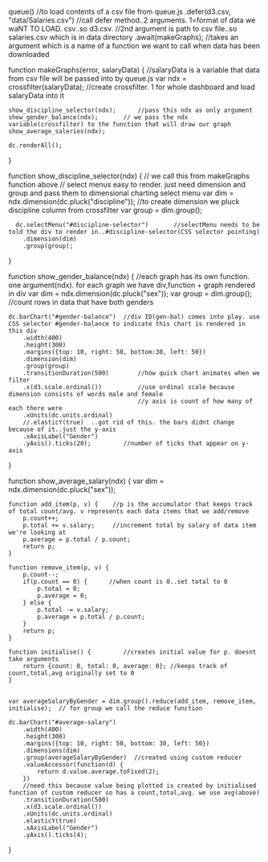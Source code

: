 queue()                                                                 //to load contents of a csv file from queue.js
    .defer(d3.csv, "data/Salaries.csv")         //call defer method..2 arguments. 1=format of data we waNT TO LOAD. csv..so d3.csv. 
                                                //2nd argument is path to csv file..so salaries.csv which is in data directory
    .await(makeGraphs);                          //takes an argument which is a name of a function we want to call when data has been downloaded 

function makeGraphs(error, salaryData) {        //salaryData is a variable that data from csv file will be passed into by queue.js
    var ndx = crossfilter(salaryData);          //create crossfilter. 1 for whole dashboard and load salaryData into it
    
    
    
    show_discipline_selector(ndx);      //pass this ndx as only argument
    show_gender_balance(ndx);       // we pass the ndx variable(crossfilter) to the function that will draw our graph
    show_average_saleries(ndx);
    
    dc.renderAll();
}  


function show_discipline_selector(ndx) {            // we call this from makeGraphs function above
                                // select menus easy to render. just need dimension and group and pass them to dimensional charting select menu
    var dim = ndx.dimension(dc.pluck("discipline"));  //to create dimension we pluck discipline column from crossfilter
    var group = dim.group();
      
      dc.selectMenu("#discipline-selector")       //selectMenu needs to be told the div to render in..#discipline-selector(CSS selector pointing)
        .dimension(dim)
        .group(group);
    
}


function show_gender_balance(ndx) {         //each graph has its own function. one argument(ndx). for each graph we have div,function + graph rendered in div
    var dim = ndx.dimension(dc.pluck("sex"));
    var group = dim.group();        //count rows in data that have both genders
    
    dc.barChart("#gender-balance")  //div ID(gen-bal) comes into play. use CSS selector #gender-balance to indicate this chart is rendered in this div
        .width(400)
        .height(300)
        .margins({top: 10, right: 50, bottom:30, left: 50})
        .dimension(dim)
        .group(group)
        .transitionDuration(500)        //how quick chart animates when we filter
        .x(d3.scale.ordinal())          //use ordinal scale because dimension consists of words male and female
                                        //y axis is count of how many of each there were
        .xUnits(dc.units.ordinal)
        //.elasticY(true)  ..got rid of this. the bars didnt change because of it..just the y-axis
        .xAxisLabel("Gender")
        .yAxis().ticks(20);         //number of ticks that appear on y-axis
}




function show_average_salary(ndx) {
    var dim = ndx.dimension(dc.pluck("sex"));
    
    function add_item(p, v) {    //p is the accumulator that keeps track of total count/avg. v represents each data items that we add/remove
        p.count++;
        p.total += v.salary;     //increment total by salary of data item we're looking at
        p.average = p.total / p.count; 
        return p;
    }
    
    function remove_item(p, v) {
        p.count--;
        if(p.count == 0) {      //when count is 0..set total to 0
            p.total = 0;
            p.average = 0;
        } else {
            p.total -= v.salary;
            p.average = p.total / p.count;
        }
        return p;
    }
    
    function initialise() {         //creates initial value for p. doesnt take arguments
        return {count: 0, total: 0, average: 0}; //keeps track of count,total,avg originally set to 0
    }
    
    
    var averageSalaryByGender = dim.group().reduce(add_item, remove_item, initialise);  // for group we call the reduce function
    
    dc.barChart("#average-salary")
        .width(400)
        .height(300)
        .margins({top: 10, right: 50, bottom: 30, left: 50})
        .dimensions(dim)
        .group(averageSalaryByGender)  //created using custom reducer
        .valueAccessor(function(d) {
            return d.value.average.toFixed(2);
        })  
        //need this because value being plotted is created by initialised function of custom reducer so has a count,total,avg. we use avg(above)
        .transitionDuration(500)
        .x(d3.scale.ordinal())
        .xUnits(dc.units.ordinal)
        .elasticY(true)
        .xAxisLabel("Gender")
        .yAxis().ticks(4);
        
        
}







